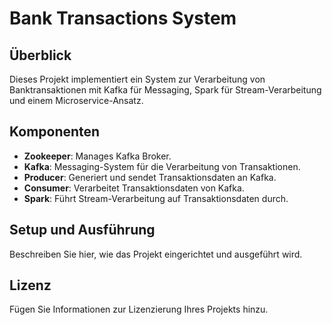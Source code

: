 # Bank Transactions System

## Überblick
Dieses Projekt implementiert ein System zur Verarbeitung von Banktransaktionen mit Kafka für Messaging, Spark für Stream-Verarbeitung und einem Microservice-Ansatz.

## Komponenten
- **Zookeeper**: Manages Kafka Broker.
- **Kafka**: Messaging-System für die Verarbeitung von Transaktionen.
- **Producer**: Generiert und sendet Transaktionsdaten an Kafka.
- **Consumer**: Verarbeitet Transaktionsdaten von Kafka.
- **Spark**: Führt Stream-Verarbeitung auf Transaktionsdaten durch.

## Setup und Ausführung
Beschreiben Sie hier, wie das Projekt eingerichtet und ausgeführt wird.

## Lizenz
Fügen Sie Informationen zur Lizenzierung Ihres Projekts hinzu.